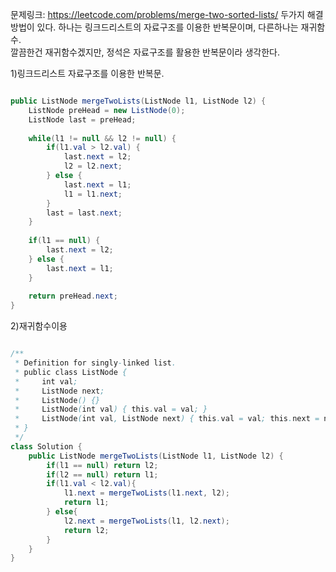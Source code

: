 문제링크: https://leetcode.com/problems/merge-two-sorted-lists/
두가지 해결방법이 있다. 하나는 링크드리스트의 자료구조를 이용한 반복문이며, 다른하나는 재귀함수.    
깔끔한건 재귀함수겠지만, 정석은 자료구조를 활용한 반복문이라 생각한다.

1)링크드리스트 자료구조를 이용한 반복문. 
```java

public ListNode mergeTwoLists(ListNode l1, ListNode l2) {
    ListNode preHead = new ListNode(0);
    ListNode last = preHead;
    
    while(l1 != null && l2 != null) {
        if(l1.val > l2.val) {
            last.next = l2;
            l2 = l2.next;
        } else {
            last.next = l1;
            l1 = l1.next;
        }
        last = last.next;
    }
    
    if(l1 == null) {
        last.next = l2;
    } else {
        last.next = l1;
    }
    
    return preHead.next;
}

```



2)재귀함수이용
```java

/**
 * Definition for singly-linked list.
 * public class ListNode {
 *     int val;
 *     ListNode next;
 *     ListNode() {}
 *     ListNode(int val) { this.val = val; }
 *     ListNode(int val, ListNode next) { this.val = val; this.next = next; }
 * }
 */
class Solution {
    public ListNode mergeTwoLists(ListNode l1, ListNode l2) {
        if(l1 == null) return l2;
		if(l2 == null) return l1;
		if(l1.val < l2.val){
			l1.next = mergeTwoLists(l1.next, l2);
			return l1;
		} else{
			l2.next = mergeTwoLists(l1, l2.next);
			return l2;
		}
    }
}

```
